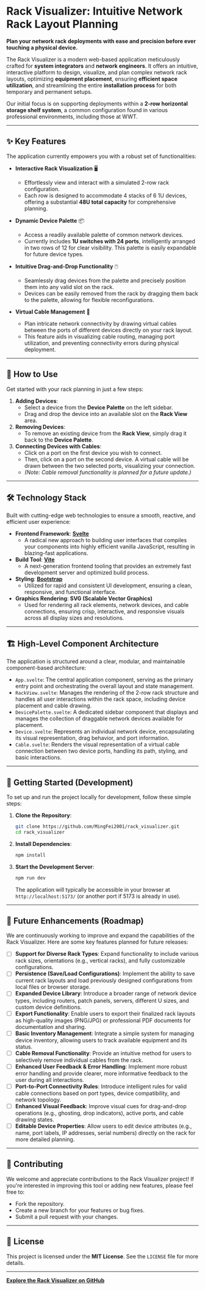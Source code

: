 # Rack Visualizer: Intuitive Network Rack Layout Planning

**Plan your network rack deployments with ease and precision before ever touching a physical device.**

The Rack Visualizer is a modern web-based application meticulously crafted for **system integrators** and **network engineers**. It offers an intuitive, interactive platform to design, visualize, and plan complex network rack layouts, optimizing **equipment placement**, ensuring **efficient space utilization**, and streamlining the entire **installation process** for both temporary and permanent setups.

Our initial focus is on supporting deployments within a **2-row horizontal storage shelf system**, a common configuration found in various professional environments, including those at WWT.

---

## ✨ Key Features

The application currently empowers you with a robust set of functionalities:

*   **Interactive Rack Visualization** 🖥️
    *   Effortlessly view and interact with a simulated 2-row rack configuration.
    *   Each row is designed to accommodate 4 stacks of 6 1U devices, offering a substantial **48U total capacity** for comprehensive planning.

*   **Dynamic Device Palette** 📦
    *   Access a readily available palette of common network devices.
    *   Currently includes **1U switches with 24 ports**, intelligently arranged in two rows of 12 for clear visibility. This palette is easily expandable for future device types.

*   **Intuitive Drag-and-Drop Functionality** 🖱️
    *   Seamlessly drag devices from the palette and precisely position them into any valid slot on the rack.
    *   Devices can be easily removed from the rack by dragging them back to the palette, allowing for flexible reconfigurations.

*   **Virtual Cable Management** 🔗
    *   Plan intricate network connectivity by drawing virtual cables between the ports of different devices directly on your rack layout.
    *   This feature aids in visualizing cable routing, managing port utilization, and preventing connectivity errors during physical deployment.

---

## 🚀 How to Use

Get started with your rack planning in just a few steps:

1.  **Adding Devices**:
    *   Select a device from the **Device Palette** on the left sidebar.
    *   Drag and drop the device into an available slot on the **Rack View** area.
2.  **Removing Devices**:
    *   To remove an existing device from the **Rack View**, simply drag it back to the **Device Palette**.
3.  **Connecting Devices with Cables**:
    *   Click on a port on the first device you wish to connect.
    *   Then, click on a port on the second device. A virtual cable will be drawn between the two selected ports, visualizing your connection.
    *   *(Note: Cable removal functionality is planned for a future update.)*

---

## 🛠️ Technology Stack

Built with cutting-edge web technologies to ensure a smooth, reactive, and efficient user experience:

*   **Frontend Framework**: **[Svelte](https://svelte.dev/)**
    *   A radical new approach to building user interfaces that compiles your components into highly efficient vanilla JavaScript, resulting in blazing-fast applications.
*   **Build Tool**: **[Vite](https://vitejs.dev/)**
    *   A next-generation frontend tooling that provides an extremely fast development server and optimized build process.
*   **Styling**: **[Bootstrap](https://getbootstrap.com/)**
    *   Utilized for rapid and consistent UI development, ensuring a clean, responsive, and functional interface.
*   **Graphics Rendering**: **SVG (Scalable Vector Graphics)**
    *   Used for rendering all rack elements, network devices, and cable connections, ensuring crisp, interactive, and responsive visuals across all display sizes and resolutions.

---

## 🏗️ High-Level Component Architecture

The application is structured around a clear, modular, and maintainable component-based architecture:

*   `App.svelte`: The central application component, serving as the primary entry point and orchestrating the overall layout and state management.
*   `RackView.svelte`: Manages the rendering of the 2-row rack structure and handles all user interactions within the rack space, including device placement and cable drawing.
*   `DevicePalette.svelte`: A dedicated sidebar component that displays and manages the collection of draggable network devices available for placement.
*   `Device.svelte`: Represents an individual network device, encapsulating its visual representation, drag behavior, and port information.
*   `Cable.svelte`: Renders the visual representation of a virtual cable connection between two device ports, handling its path, styling, and basic interactions.

---

## 🏁 Getting Started (Development)

To set up and run the project locally for development, follow these simple steps:

1.  **Clone the Repository**:
    ```bash
    git clone https://github.com/MingFei2001/rack_visualizer.git
    cd rack_visualizer
    ```
2.  **Install Dependencies**:
    ```bash
    npm install
    ```
3.  **Start the Development Server**:
    ```bash
    npm run dev
    ```
    The application will typically be accessible in your browser at `http://localhost:5173/` (or another port if 5173 is already in use).

---

## 🔮 Future Enhancements (Roadmap)

We are continuously working to improve and expand the capabilities of the Rack Visualizer. Here are some key features planned for future releases:

*   [ ] **Support for Diverse Rack Types**: Expand functionality to include various rack sizes, orientations (e.g., vertical racks), and fully customizable configurations.
*   [ ] **Persistence (Save/Load Configurations)**: Implement the ability to save current rack layouts and load previously designed configurations from local files or browser storage.
*   [ ] **Expanded Device Library**: Introduce a broader range of network device types, including routers, patch panels, servers, different U sizes, and custom device definitions.
*   [ ] **Export Functionality**: Enable users to export their finalized rack layouts as high-quality images (PNG/JPG) or professional PDF documents for documentation and sharing.
*   [ ] **Basic Inventory Management**: Integrate a simple system for managing device inventory, allowing users to track available equipment and its status.
*   [ ] **Cable Removal Functionality**: Provide an intuitive method for users to selectively remove individual cables from the rack.
*   [ ] **Enhanced User Feedback & Error Handling**: Implement more robust error handling and provide clearer, more informative feedback to the user during all interactions.
*   [ ] **Port-to-Port Connectivity Rules**: Introduce intelligent rules for valid cable connections based on port types, device compatibility, and network topology.
*   [ ] **Enhanced Visual Feedback**: Improve visual cues for drag-and-drop operations (e.g., ghosting, drop indicators), active ports, and cable drawing states.
*   [ ] **Editable Device Properties**: Allow users to edit device attributes (e.g., name, port labels, IP addresses, serial numbers) directly on the rack for more detailed planning.

---

## 🤝 Contributing

We welcome and appreciate contributions to the Rack Visualizer project! If you're interested in improving this tool or adding new features, please feel free to:

*   Fork the repository.
*   Create a new branch for your features or bug fixes.
*   Submit a pull request with your changes.

---

## 📄 License

This project is licensed under the **MIT License**. See the `LICENSE` file for more details.

---

**[Explore the Rack Visualizer on GitHub](https://github.com/MingFei2001/rack_visualizer)**